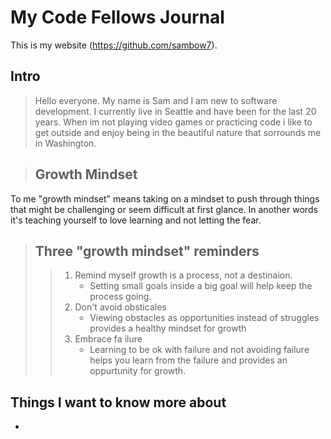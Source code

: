 # My Code Fellows Journal

 This is my website (https://github.com/sambow7).

## **Intro**
  > Hello everyone. My name is Sam and I am new to software development. I currently live in Seattle and have been for the last 20 years. When im not playing video games or practicing code i like to get outside and enjoy being in the beautiful nature that sorrounds me in Washington. 
  
>## Growth Mindset
>
To me "growth mindset" means taking on a mindset to push through things that might be challenging or seem difficult at first glance. In another words it's teaching yourself to love learning and not letting the fear. 


> ## Three "growth mindset" reminders
>>
>> 1. Remind myself growth is a process, not a destinaion. 
>>    - Setting small goals inside a big goal will help keep the process going. 
>> 2. Don't avoid obsticales 
>>    - Viewing obstacles as opportunities instead of struggles provides a healthy mindset for growth
>> 3. Embrace fa ilure
>>    - Learning to be ok with failure and not avoiding failure helps you learn from the failure and provides an oppurtunity for growth. 

## Things I want to know more about

 *


